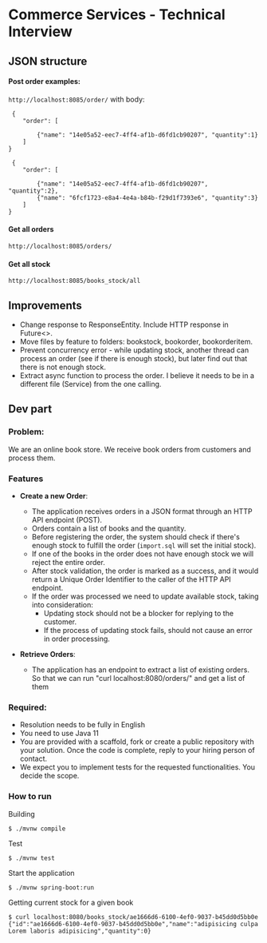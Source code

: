 # Commerce Services - Technical Interview


## JSON structure

#### Post order examples:
``` http://localhost:8085/order/ ```
with body:

```
 {
    "order": [
       
        {"name": "14e05a52-eec7-4ff4-af1b-d6fd1cb90207", "quantity":1}
    ]
}
```

```
 {
    "order": [
       
        {"name": "14e05a52-eec7-4ff4-af1b-d6fd1cb90207", "quantity":2},
        {"name": "6fcf1723-e8a4-4e4a-b84b-f29d1f7393e6", "quantity":3}
    ]
}
```

#### Get all orders
``` http://localhost:8085/orders/ ```

#### Get all stock
``` http://localhost:8085/books_stock/all ```

## Improvements

- Change response to ResponseEntity. Include HTTP response in Future<>.
- Move files by feature to folders: bookstock, bookorder, bookorderitem.
- Prevent concurrency error - while updating stock, another thread can process an order (see if there is enough stock), but later find out that there is not enough stock.
- Extract async function to process the order. I believe it needs to be in a different file (Service) from the one calling.

## Dev part

### Problem:

We are an online book store. We receive book orders from customers and process them.

### Features

- **Create a new Order**:
  - The application receives orders in a JSON format through an HTTP API endpoint (POST).
  - Orders contain a list of books and the quantity.
  - Before registering the order, the system should check if there's enough stock to fulfill the order (`import.sql` will set the initial stock).
  - If one of the books in the order does not have enough stock we will reject the entire order.
  - After stock validation, the order is marked as a success, and it would return a Unique Order Identifier to the caller of the HTTP API endpoint.
  - If the order was processed we need to update available stock, taking into consideration:
    - Updating stock should not be a blocker for replying to the customer.
    - If the process of updating stock fails, should not cause an error in order processing.

- **Retrieve Orders**:
  - The application has an endpoint to extract a list of existing orders. So that we can run "curl localhost:8080/orders/" and get a list of them

### Required:

- Resolution needs to be fully in English
- You need to use Java 11
- You are provided with a scaffold, fork or create a public repository with your solution. Once the code is complete, reply to your hiring person of contact.
- We expect you to implement tests for the requested functionalities. You decide the scope.

### How to run

Building
```shell
$ ./mvnw compile
```

Test
```shell
$ ./mvnw test
```

Start the application

```shell
$ ./mvnw spring-boot:run
```

Getting current stock for a given book 

```shell
$ curl localhost:8080/books_stock/ae1666d6-6100-4ef0-9037-b45dd0d5bb0e
{"id":"ae1666d6-6100-4ef0-9037-b45dd0d5bb0e","name":"adipisicing culpa Lorem laboris adipisicing","quantity":0}
```
